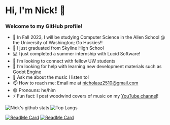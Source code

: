 # Hi, I'm Nick! 👋

### Welcome to my GitHub profile!

- 🔭 In Fall 2023, I will be studying Computer Science in the Allen School @ the University of Washington; Go Huskies!! 
- 🌱 I just graduated from Skyline High School
- 💻 I just completed a summer internship with Lucid Software!
- 👯 I’m looking to connect with fellow UW students
- 🤔 I’m looking for help with learning new development materials such as Godot Engine
- 💬 Ask me about the music I listen to!
- 📫 How to reach me: Email me at <nicholasz2510@gmail.com>
- 😄 Pronouns: he/him
- ⚡ Fun fact: I post woodwind covers of music on my [YouTube channel](https://www.youtube.com/nicholasz2510)!

![Nick's github stats](https://github-readme-stats.vercel.app/api?username=nicholasz2510&theme=algolia&show_icons=true&count_private=true)
![Top Langs](https://github-readme-stats.vercel.app/api/top-langs/?username=nicholasz2510&layout=compact&theme=algolia)

[![ReadMe Card](https://github-readme-stats.vercel.app/api/pin/?username=nicholasz2510&repo=General&theme=algolia)](https://github.com/nicholasz2510/General)
[![ReadMe Card](https://github-readme-stats.vercel.app/api/pin/?username=nicholasz2510&repo=nicholasz2510.github.io&theme=algolia)](https://github.com/nicholasz2510/nicholasz2510.github.io)

<!--
-->
